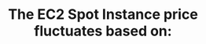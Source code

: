 ---
layout: all-exams
title: "The EC2 Spot Instance price fluctuates based on:"
blurb: "According to Amazon's Spot Instance billing FAQ , long-term trends in demand and supply for the capacity of Spot Instances is the key factor in how Sp"
quid: 98
---